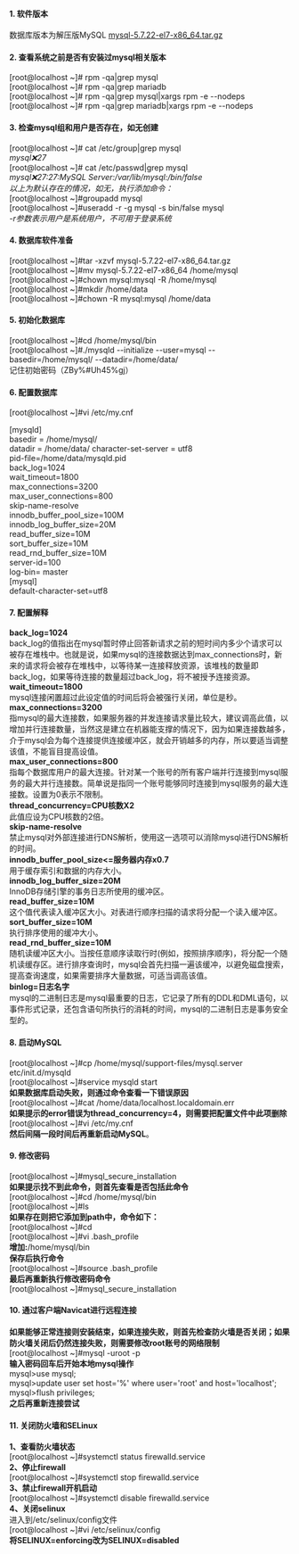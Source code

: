 #### 1. 软件版本
数据库版本为解压版MySQL [mysql-5.7.22-el7-x86_64.tar.gz](https://downloads.mysql.com/archives/community/)
#### 2. 查看系统之前是否有安装过mysql相关版本
[root@localhost ~]# rpm -qa|grep mysql  
[root@localhost ~]# rpm -qa|grep mariadb  
[root@localhost ~]# rpm -qa|grep mysql|xargs rpm -e --nodeps  
[root@localhost ~]# rpm -qa|grep mariadb|xargs rpm -e --nodeps  
#### 3. 检查mysql组和用户是否存在，如无创建
[root@localhost ~]# cat /etc/group|grep mysql  
*mysql:x:27*  
[root@localhost ~]# cat /etc/passwd|grep mysql  
*mysql:x:27:27:MySQL Server:/var/lib/mysql:/bin/false*  
*以上为默认存在的情况，如无，执行添加命令：*   
[root@localhost ~]#groupadd mysql  
[root@localhost ~]#useradd -r -g mysql -s bin/false mysql  
*-r参数表示用户是系统用户，不可用于登录系统*
#### 4. 数据库软件准备
[root@localhost ~]#tar -xzvf mysql-5.7.22-el7-x86_64.tar.gz  
[root@localhost ~]#mv mysql-5.7.22-el7-x86_64 /home/mysql  
[root@localhost ~]#chown mysql:mysql -R /home/mysql  
[root@localhost ~]#mkdir /home/data  
[root@localhost ~]#chown -R mysql:mysql /home/data  
#### 5. 初始化数据库
[root@localhost ~]#cd /home/mysql/bin  
[root@localhost ~]#./mysqld --initialize --user=mysql --basedir=/home/mysql/ --datadir=/home/data/  
记住初始密码（ZBy%#Uh45%gj）
#### 6. 配置数据库
[root@localhost ~]#vi /etc/my.cnf

[mysqld]  
basedir = /home/mysql/  
datadir = /home/data/ 
character-set-server = utf8  
pid-file=/home/data/mysqld.pid  
back_log=1024  
wait_timeout=1800  
max_connections=3200  
max_user_connections=800  
skip-name-resolve  
innodb_buffer_pool_size=100M  
innodb_log_buffer_size=20M  
read_buffer_size=10M  
sort_buffer_size=10M  
read_rnd_buffer_size=10M  
server-id=100  
log-bin= master  
[mysql]  
default-character-set=utf8  
#### 7. 配置解释
**back_log=1024**  
back_log的值指出在mysql暂时停止回答新请求之前的短时间内多少个请求可以被存在堆栈中。也就是说，如果mysql的连接数据达到max_connections时，新来的请求将会被存在堆栈中，以等待某一连接释放资源，该堆栈的数量即back_log，如果等待连接的数量超过back_log，将不被授予连接资源。  
**wait_timeout=1800**  
mysql连接闲置超过此设定值的时间后将会被强行关闭，单位是秒。  
**max_connections=3200**  
指mysql的最大连接数，如果服务器的并发连接请求量比较大，建议调高此值，以增加并行连接数量，当然这是建立在机器能支撑的情况下，因为如果连接数越多，介于mysql会为每个连接提供连接缓冲区，就会开销越多的内存，所以要适当调整该值，不能盲目提高设值。  
**max_user_connections=800**  
指每个数据库用户的最大连接。针对某一个账号的所有客户端并行连接到mysql服务的最大并行连接数。简单说是指同一个账号能够同时连接到mysql服务的最大连接数。设置为0表示不限制。  
**thread_concurrency=CPU核数X2**  
此值应设为CPU核数的2倍。  
**skip-name-resolve**  
禁止mysql对外部连接进行DNS解析，使用这一选项可以消除mysql进行DNS解析的时间。  
**innodb_buffer_pool_size<=服务器内存x0.7**  
用于缓存索引和数据的内存大小。  
**innodb_log_buffer_size=20M**  
InnoDB存储引擎的事务日志所使用的缓冲区。  
**read_buffer_size=10M**  
这个值代表读入缓冲区大小。对表进行顺序扫描的请求将分配一个读入缓冲区。  
**sort_buffer_size=10M**  
执行排序使用的缓冲大小。  
**read_rnd_buffer\_size=10M**  
随机读缓冲区大小。当按任意顺序读取行时(例如，按照排序顺序)，将分配一个随机读缓存区。进行排序查询时，mysql会首先扫描一遍该缓冲，以避免磁盘搜索，提高查询速度，如果需要排序大量数据，可适当调高该值。  
**binlog=日志名字**  
mysql的二进制日志是mysql最重要的日志，它记录了所有的DDL和DML语句，以事件形式记录，还包含语句所执行的消耗的时间，mysql的二进制日志是事务安全型的。
#### 8. 启动MySQL
[root@localhost ~]#cp /home/mysql/support-files/mysql.server etc/init.d/mysqld  
[root@localhost ~]#service mysqld start  
**如果数据库启动失败，则通过命令查看一下错误原因**  
[root@localhost ~]#cat /home/data/localhost.localdomain.err  
**如果提示的error错误为thread_concurrency=4，则需要把配置文件中此项删除**  
[root@localhost ~]#vi /etc/my.cnf  
**然后间隔一段时间后再重新启动MySQL**。  
#### 9. 修改密码
[root@localhost ~]#mysql_secure_installation  
**如果提示找不到此命令，则首先查看是否包括此命令**  
[root@localhost ~]#cd /home/mysql/bin  
[root@localhost ~]#ls  
**如果存在则把它添加到path中，命令如下：**  
[root@localhost ~]#cd  
[root@localhost ~]#vi .bash_profile  
**增加:**/home/mysql/bin  
**保存后执行命令**  
[root@localhost ~]#source .bash_profile  
**最后再重新执行修改密码命令**  
[root@localhost ~\]#mysql_secure_installation  
#### 10. 通过客户端Navicat进行远程连接
**如果能够正常连接则安装结束，如果连接失败，则首先检查防火墙是否关闭；如果防火墙关闭后仍然连接失败，则需要修改root账号的网络限制**  
[root@localhost ~]#mysql -uroot -p  
**输入密码回车后开始本地mysql操作**  
mysql>use mysql;  
mysql>update user set host='%' where user='root' and host='localhost';  
mysql>flush privileges;  
**之后再重新连接尝试**  
#### 11. 关闭防火墙和SELinux
**1、查看防火墙状态**  
[root@localhost ~]#systemctl status firewalld.service  
**2、停止firewall**  
[root@localhost ~]#systemctl stop firewalld.service  
**3、禁止firewall开机启动**  
[root@localhost ~]#systemctl disable firewalld.service  
**4、关闭selinux**  
进入到/etc/selinux/config文件   
[root@localhost ~]#vi /etc/selinux/config  
**将SELINUX=enforcing改为SELINUX=disabled**  